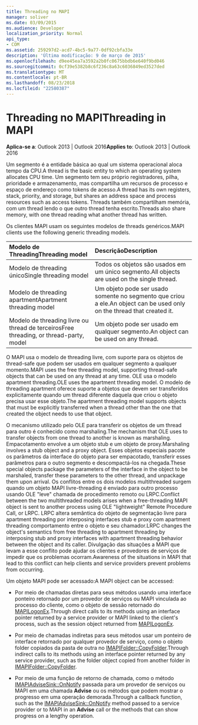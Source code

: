 ```yaml
---
title: Threading no MAPI
manager: soliver
ms.date: 03/09/2015
ms.audience: Developer
localization_priority: Normal
api_type:
- COM
ms.assetid: 259297d2-acd7-4bc5-9a77-0df92cbfa33e
description: 'Última modificação: 9 de março de 2015'
ms.openlocfilehash: d9ee45ea7a3592a2b0fc0675bbdb6e640f9bd046
ms.sourcegitcommit: 0cf39e5382b8c6f236c8a63c6036849ed3527ded
ms.translationtype: MT
ms.contentlocale: pt-BR
ms.lasthandoff: 08/23/2018
ms.locfileid: "22580387"
---
```

# <a name="threading-in-mapi"></a><span data-ttu-id="e7005-103">Threading no MAPI</span><span class="sxs-lookup"><span data-stu-id="e7005-103">Threading in MAPI</span></span>

  
  
<span data-ttu-id="e7005-104">**Aplica-se a**: Outlook 2013 | Outlook 2016</span><span class="sxs-lookup"><span data-stu-id="e7005-104">**Applies to**: Outlook 2013 | Outlook 2016</span></span> 
  
<span data-ttu-id="e7005-105">Um segmento é a entidade básica ao qual um sistema operacional aloca tempo da CPU.</span><span class="sxs-lookup"><span data-stu-id="e7005-105">A thread is the basic entity to which an operating system allocates CPU time.</span></span> <span data-ttu-id="e7005-106">Um segmento tem seu próprio registradores, pilha, prioridade e armazenamento, mas compartilha um recursos de processo e espaço de endereço como tokens de acesso.</span><span class="sxs-lookup"><span data-stu-id="e7005-106">A thread has its own registers, stack, priority, and storage, but shares an address space and process resources such as access tokens.</span></span> <span data-ttu-id="e7005-107">Threads também compartilham memória, com um thread lendo o que outro thread tenha escrito.</span><span class="sxs-lookup"><span data-stu-id="e7005-107">Threads also share memory, with one thread reading what another thread has written.</span></span>
  
<span data-ttu-id="e7005-108">Os clientes MAPI usam os seguintes modelos de threads genéricos.</span><span class="sxs-lookup"><span data-stu-id="e7005-108">MAPI clients use the following generic threading models.</span></span>
  
|<span data-ttu-id="e7005-109">**Modelo de Threading**</span><span class="sxs-lookup"><span data-stu-id="e7005-109">**Threading model**</span></span>|<span data-ttu-id="e7005-110">**Descrição**</span><span class="sxs-lookup"><span data-stu-id="e7005-110">**Description**</span></span>|
|:-----|:-----|
|<span data-ttu-id="e7005-111">Modelo de threading único</span><span class="sxs-lookup"><span data-stu-id="e7005-111">Single threading model</span></span>  <br/> |<span data-ttu-id="e7005-112">Todos os objetos são usados em um único segmento.</span><span class="sxs-lookup"><span data-stu-id="e7005-112">All objects are used on the single thread.</span></span>  <br/> |
|<span data-ttu-id="e7005-113">Modelo de threading apartment</span><span class="sxs-lookup"><span data-stu-id="e7005-113">Apartment threading model</span></span>  <br/> |<span data-ttu-id="e7005-114">Um objeto pode ser usado somente no segmento que criou a ele.</span><span class="sxs-lookup"><span data-stu-id="e7005-114">An object can be used only on the thread that created it.</span></span>  <br/> |
|<span data-ttu-id="e7005-115">Modelo de threading livre ou thread de terceiros</span><span class="sxs-lookup"><span data-stu-id="e7005-115">Free threading, or thread-party, model</span></span>  <br/> |<span data-ttu-id="e7005-116">Um objeto pode ser usado em qualquer segmento.</span><span class="sxs-lookup"><span data-stu-id="e7005-116">An object can be used on any thread.</span></span>  <br/> |
   
<span data-ttu-id="e7005-117">O MAPI usa o modelo de threading livre, com suporte para os objetos de thread-safe que podem ser usados em qualquer segmento a qualquer momento.</span><span class="sxs-lookup"><span data-stu-id="e7005-117">MAPI uses the free threading model, supporting thread-safe objects that can be used on any thread at any time.</span></span> <span data-ttu-id="e7005-118">OLE usa o modelo apartment threading.</span><span class="sxs-lookup"><span data-stu-id="e7005-118">OLE uses the apartment threading model.</span></span> <span data-ttu-id="e7005-119">O modelo de threading apartment oferece suporte a objetos que devem ser transferidos explicitamente quando um thread diferente daquela que criou o objeto precisa usar esse objeto.</span><span class="sxs-lookup"><span data-stu-id="e7005-119">The apartment threading model supports objects that must be explicitly transferred when a thread other than the one that created the object needs to use that object.</span></span>
  
<span data-ttu-id="e7005-120">O mecanismo utilizado pelo OLE para transferir os objetos de um thread para outro é conhecido como marshaling.</span><span class="sxs-lookup"><span data-stu-id="e7005-120">The mechanism that OLE uses to transfer objects from one thread to another is known as marshaling.</span></span> <span data-ttu-id="e7005-121">Empacotamento envolve a um objeto stub e um objeto de proxy.</span><span class="sxs-lookup"><span data-stu-id="e7005-121">Marshaling involves a stub object and a proxy object.</span></span> <span data-ttu-id="e7005-122">Esses objetos especiais pacote os parâmetros da interface do objeto para ser empacotado, transferir esses parâmetros para o outro segmento e descompactá-los na chegada.</span><span class="sxs-lookup"><span data-stu-id="e7005-122">These special objects package the parameters of the interface in the object to be marshaled, transfer these parameters to the other thread, and unpackage them upon arrival.</span></span> <span data-ttu-id="e7005-123">Os conflitos entre os dois modelos multithreaded surgem quando um objeto MAPI livre-threading é enviado para outro processo usando OLE "leve" chamada de procedimento remoto ou LRPC.</span><span class="sxs-lookup"><span data-stu-id="e7005-123">Conflict between the two multithreaded models arises when a free-threading MAPI object is sent to another process using OLE "lightweight" Remote Procedure Call, or LRPC.</span></span> <span data-ttu-id="e7005-124">LRPC altera semântica do objeto de segmentação livre para apartment threading por interposing interfaces stub e proxy com apartment threading comportamento entre o objeto e seu chamador.</span><span class="sxs-lookup"><span data-stu-id="e7005-124">LRPC changes the object's semantics from free threading to apartment threading by interposing stub and proxy interfaces with apartment threading behavior between the object and its caller.</span></span> <span data-ttu-id="e7005-125">Divulgação das situações a MAPI que levam a esse conflito pode ajudar os clientes e provedores de serviços de impedir que os problemas ocorram.</span><span class="sxs-lookup"><span data-stu-id="e7005-125">Awareness of the situations in MAPI that lead to this conflict can help clients and service providers prevent problems from occurring.</span></span>
  
<span data-ttu-id="e7005-126">Um objeto MAPI pode ser acessado:</span><span class="sxs-lookup"><span data-stu-id="e7005-126">A MAPI object can be accessed:</span></span>
  
- <span data-ttu-id="e7005-127">Por meio de chamadas diretas para seus métodos usando uma interface ponteiro retornado por um provedor de serviços ou MAPI vinculada ao processo do cliente, como o objeto de sessão retornado do [MAPILogonEx](mapilogonex.md).</span><span class="sxs-lookup"><span data-stu-id="e7005-127">Through direct calls to its methods using an interface pointer returned by a service provider or MAPI linked to the client's process, such as the session object returned from [MAPILogonEx](mapilogonex.md).</span></span>
    
- <span data-ttu-id="e7005-128">Por meio de chamadas indiretas para seus métodos usar um ponteiro de interface retornado por qualquer provedor de serviço, como o objeto folder copiados da pasta de outra no [IMAPIFolder::CopyFolder](imapifolder-copyfolder.md).</span><span class="sxs-lookup"><span data-stu-id="e7005-128">Through indirect calls to its methods using an interface pointer returned by any service provider, such as the folder object copied from another folder in [IMAPIFolder::CopyFolder](imapifolder-copyfolder.md).</span></span>
    
- <span data-ttu-id="e7005-129">Por meio de uma função de retorno de chamada, como o método [IMAPIAdviseSink::OnNotify](imapiadvisesink-onnotify.md) passada para um provedor de serviços ou MAPI em uma chamada **Advise** ou os métodos que podem mostrar o progresso em uma operação demorada.</span><span class="sxs-lookup"><span data-stu-id="e7005-129">Through a callback function, such as the [IMAPIAdviseSink::OnNotify](imapiadvisesink-onnotify.md) method passed to a service provider or to MAPI in an **Advise** call or the methods that can show progress on a lengthy operation.</span></span> 
    

